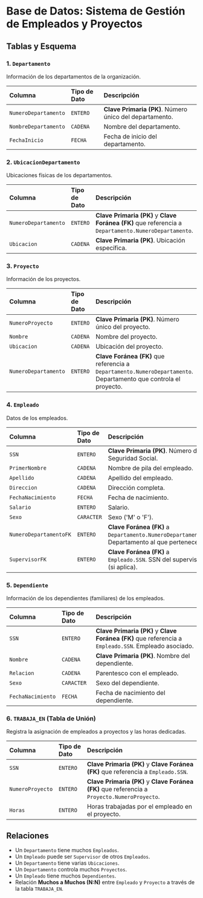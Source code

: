 # Base de Datos: Sistema de Gestión de Empleados y Proyectos

## Tablas y Esquema

### 1. `Departamento`
Información de los departamentos de la organización.

| Columna           | Tipo de Dato | Descripción                                  |
| :---------------- | :----------- | :------------------------------------------- |
| `NumeroDepartamento`| `ENTERO`   | **Clave Primaria (PK)**. Número único del departamento. |
| `NombreDepartamento`| `CADENA`   | Nombre del departamento.                     |
| `FechaInicio`     | `FECHA`      | Fecha de inicio del departamento.            |

### 2. `UbicacionDepartamento`
Ubicaciones físicas de los departamentos.

| Columna           | Tipo de Dato | Descripción                                  |
| :---------------- | :----------- | :------------------------------------------- |
| `NumeroDepartamento`| `ENTERO`   | **Clave Primaria (PK)** y **Clave Foránea (FK)** que referencia a `Departamento.NumeroDepartamento`. |
| `Ubicacion`       | `CADENA`     | **Clave Primaria (PK)**. Ubicación específica. |

### 3. `Proyecto`
Información de los proyectos.

| Columna         | Tipo de Dato | Descripción                                  |
| :-------------- | :----------- | :------------------------------------------- |
| `NumeroProyecto`| `ENTERO`     | **Clave Primaria (PK)**. Número único del proyecto. |
| `Nombre`        | `CADENA`     | Nombre del proyecto.                         |
| `Ubicacion`     | `CADENA`     | Ubicación del proyecto.                      |
| `NumeroDepartamento`| `ENTERO`   | **Clave Foránea (FK)** que referencia a `Departamento.NumeroDepartamento`. Departamento que controla el proyecto. |

### 4. `Empleado`
Datos de los empleados.

| Columna            | Tipo de Dato | Descripción                                  |
| :----------------- | :----------- | :------------------------------------------- |
| `SSN`              | `ENTERO`     | **Clave Primaria (PK)**. Número de Seguridad Social. |
| `PrimerNombre`     | `CADENA`     | Nombre de pila del empleado.                 |
| `Apellido`         | `CADENA`     | Apellido del empleado.                       |
| `Direccion`        | `CADENA`     | Dirección completa.                          |
| `FechaNacimiento`  | `FECHA`      | Fecha de nacimiento.                         |
| `Salario`          | `ENTERO`     | Salario.                                     |
| `Sexo`             | `CARACTER`   | Sexo ('M' o 'F').                            |
| `NumeroDepartamentoFK`| `ENTERO`  | **Clave Foránea (FK)** a `Departamento.NumeroDepartamento`. Departamento al que pertenece. |
| `SupervisorFK`     | `ENTERO`     | **Clave Foránea (FK)** a `Empleado.SSN`. SSN del supervisor (si aplica). |

### 5. `Dependiente`
Información de los dependientes (familiares) de los empleados.

| Columna         | Tipo de Dato | Descripción                                  |
| :-------------- | :----------- | :------------------------------------------- |
| `SSN`           | `ENTERO`     | **Clave Primaria (PK)** y **Clave Foránea (FK)** que referencia a `Empleado.SSN`. Empleado asociado. |
| `Nombre`        | `CADENA`     | **Clave Primaria (PK)**. Nombre del dependiente. |
| `Relacion`      | `CADENA`     | Parentesco con el empleado.                  |
| `Sexo`          | `CARACTER`   | Sexo del dependiente.                        |
| `FechaNacimiento`| `FECHA`     | Fecha de nacimiento del dependiente.         |

### 6. `TRABAJA_EN` (Tabla de Unión)
Registra la asignación de empleados a proyectos y las horas dedicadas.

| Columna         | Tipo de Dato | Descripción                                  |
| :-------------- | :----------- | :------------------------------------------- |
| `SSN`           | `ENTERO`     | **Clave Primaria (PK)** y **Clave Foránea (FK)** que referencia a `Empleado.SSN`. |
| `NumeroProyecto`| `ENTERO`     | **Clave Primaria (PK)** y **Clave Foránea (FK)** que referencia a `Proyecto.NumeroProyecto`. |
| `Horas`         | `ENTERO`     | Horas trabajadas por el empleado en el proyecto. |

## Relaciones

* Un `Departamento` tiene muchos `Empleados`.
* Un `Empleado` puede ser `Supervisor` de otros `Empleados`.
* Un `Departamento` tiene varias `Ubicaciones`.
* Un `Departamento` controla muchos `Proyectos`.
* Un `Empleado` tiene muchos `Dependientes`.
* Relación **Muchos a Muchos (N:N)** entre `Empleado` y `Proyecto` a través de la tabla `TRABAJA_EN`.
